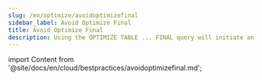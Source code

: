 ```yaml
---
slug: /en/optimize/avoidoptimizefinal
sidebar_label: Avoid Optimize Final
title: Avoid Optimize Final
description: Using the OPTIMIZE TABLE ... FINAL query will initiate an unscheduled merge of data parts.
---
```


import Content from '@site/docs/en/cloud/bestpractices/avoidoptimizefinal.md';

<Content />

